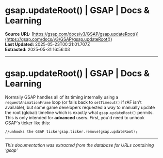 # gsap.updateRoot() | GSAP | Docs & Learning

**Source URL:** [https://gsap.com/docs/v3/GSAP/gsap.updateRoot()](https://gsap.com/docs/v3/GSAP/gsap.updateRoot())  
**Last Updated:** 2025-05-23T00:21:01.707Z  
**Extracted:** 2025-05-31 16:56:03

---

# gsap.updateRoot() | GSAP | Docs & Learning

Normally GSAP handles all of its timing internally using a `requestAnimationFrame` loop (or falls back to `setTimeout()` if rAF isn't available), but some game developers requested a way to manually update the root (global) timeline which is exactly what `gsap.updateRoot()` permits. This is only intended for **advanced** users. First, you'd need to unhook GSAP's ticker like this:

```
//unhooks the GSAP tickergsap.ticker.remove(gsap.updateRoot);
```

---

*This documentation was extracted from the database for URLs containing 'gsap'*
